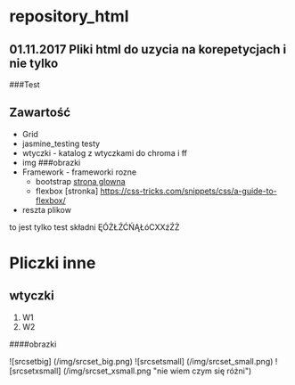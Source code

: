 # repository_html
01.11.2017
Pliki html do uzycia na korepetycjach i nie tylko
-------------------------

###Test

Zawartość
---

-   Grid
-   jasmine_testing
    testy
-   wtyczki - katalog z wtyczkami do chroma i ff
-   img ###obrazki
-   Framework - frameworki rozne
    - bootstrap [strona glowna]( http://getbootstrap.com/ "przejdź do strony bootstrapa")
    - flexbox [stronka] https://css-tricks.com/snippets/css/a-guide-to-flexbox/
-   reszta plikow

to jest tylko test
składni
ĘÓŻŁŹĆŃĄŁóCXXźŹŻ

Pliczki inne
===========


wtyczki
-------------------------------------------

1. W1
2. W2

####obrazki

![srcsetbig] (/img/srcset_big.png)
![srcsetsmall] (/img/srcset_small.png)
![srcsetxsmall] (/img/srcset_xsmall.png "nie wiem czym się różni")
